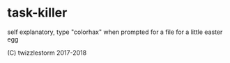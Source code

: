 # task-killer
self explanatory, type "colorhax" when prompted for a file for a little easter egg

(C) twizzlestorm 2017-2018
